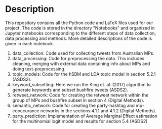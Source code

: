# Description

This repository contains all the Python code and LaTeX files used for our project. The code is stored in the directory "Notebooks" and organized in Jupyter notebooks corresponding to the different steps of data collection, data processing and methods. More detailed descriptions of the code is given in each notebook.

1. data_collection: Code used for collecting tweets from Australian MPs.
2. data_processing: Code for preprocessing the data. This includes cleaning, merging with external data containing info about MPs and doing text-preprocessing.
3. topic_models: Code for the hSBM and LDA topic model in section 5.2.1 (ASDS2).
4. keyword_subsetting: Here we run the King et. al. (2017) algorithm to generate keywords and subset bushfire tweets (ASDS2).
5. retweet_network: Code for creating the retweet network within the group of MPs and bushfire subset in section 4 (Digital Methods).
6. semantic_network: Code for creating the party-hashtag and mp-cooccurance networks in the sections 4.1.1 and 4.1.2 (Digital Methods).
7. party_prediction: Implementation of Average Marginal Effect estimation for the multinomial logit model and results for section 5.4 (ASDS2)
